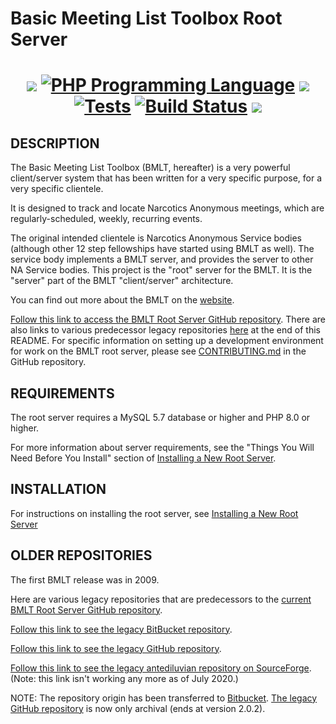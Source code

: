 # Basic Meeting List Toolbox Root Server

<h1 align="center">
<a href="https://github.com/bmlt-enabled/bmlt-root-server/releases/latest"><img src="https://img.shields.io/github/v/release/bmlt-enabled/bmlt-root-server"></a>
<a href="https://php.net"><img src="https://img.shields.io/packagist/php-v/ramsey/uuid.svg?style=flat-square&colorB=%238892BF" alt="PHP Programming Language"></a>
<a href="https://raw.githubusercontent.com/bmlt-enabled/bmlt-root-server/main/LICENSE"><img src="https://img.shields.io/github/license/bmlt-enabled/bmlt-root-server"></a>
<a href="https://github.com/bmlt-enabled/bmlt-root-server/actions/workflows/test.yml"><img src="https://github.com/bmlt-enabled/bmlt-root-server/actions/workflows/test.yml/badge.svg" alt="Tests"></a>
<a href="https://github.com/bmlt-enabled/bmlt-root-server/actions/workflows/main.yml"><img src="https://img.shields.io/github/workflow/status/bmlt-enabled/bmlt-root-server/main/main?logo=github&style=flat-square" alt="Build Status"></a>
<a href="https://github.com/bmlt-enabled/bmlt-root-server/releases"><img src="https://img.shields.io/github/downloads/bmlt-enabled/bmlt-root-server/total"></a>
</h1>

DESCRIPTION
-----------

The Basic Meeting List Toolbox (BMLT, hereafter) is a very powerful client/server system
that has been written for a very specific purpose, for a very specific clientele.

It is designed to track and locate Narcotics Anonymous meetings, which are regularly-scheduled, weekly, recurring events.

The original intended clientele is Narcotics Anonymous Service bodies (although other 12 step fellowships have started
using BMLT as well). The service body implements a BMLT server, and provides the server to other NA Service bodies.
This project is the "root" server for the BMLT. It is the "server" part of the BMLT "client/server" architecture.

You can find out more about the BMLT on the [website](https://bmlt.app).

[Follow this link to access the BMLT Root Server GitHub repository](https://github.com/bmlt-enabled/BMLT-Root-Server).
There are also links to various predecessor legacy repositories [here](#older-repositories) at the end of this README.
For specific information on setting up a development environment for work on the BMLT root server, please
see [CONTRIBUTING.md](CONTRIBUTING.md) in the GitHub repository.

REQUIREMENTS
------------

The root server requires a MySQL 5.7 database or higher and PHP 8.0 or higher.

For more information about server requirements, see the "Things You Will Need Before You Install" section of
[Installing a New Root Server](https://bmlt.app/setting-up-the-bmlt/).
 
INSTALLATION
------------

For instructions on installing the root server, see [Installing a New Root Server](https://bmlt.app/setting-up-the-bmlt/)

OLDER REPOSITORIES
------------------

The first BMLT release was in 2009. 

Here are various legacy repositories that are predecessors to the
[current BMLT Root Server GitHub repository](https://github.com/bmlt-enabled/BMLT-Root-Server).

[Follow this link to see the legacy BitBucket repository](https://bitbucket.org/bmlt/bmlt-root-server-deprecated/src/Release/).

[Follow this link to see the legacy GitHub repository](https://github.com/MAGSHARE/BMLT-Root-Server).

[Follow this link to see the legacy antediluvian repository on SourceForge](https://sourceforge.net/projects/comdef/).
(Note: this link isn't working any more as of July 2020.)

NOTE: The repository origin has been transferred to [Bitbucket](http://bitbucket.org).
[The legacy GitHub repository](https://github.com/MAGSHARE/BMLT-Root-Server) is now only archival
(ends at version 2.0.2).
